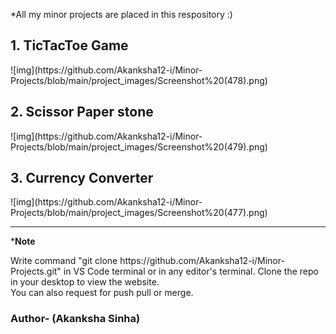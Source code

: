 *All my minor projects are placed in this respository :)
<br>
<h2>1. TicTacToe Game</h2>
![img](https://github.com/Akanksha12-i/Minor-Projects/blob/main/project_images/Screenshot%20(478).png)
<h2>2. Scissor Paper stone</h2>
![img](https://github.com/Akanksha12-i/Minor-Projects/blob/main/project_images/Screenshot%20(479).png)
<h2>3. Currency Converter</h2>
![img](https://github.com/Akanksha12-i/Minor-Projects/blob/main/project_images/Screenshot%20(477).png)
<hr>
*<strong>Note</strong>
<p>Write command "git clone https://github.com/Akanksha12-i/Minor-Projects.git" in VS Code terminal or in any editor's terminal. Clone the repo in your desktop to view the website.
<br>
You can also request for push pull or merge.</p>
<h3>Author- (Akanksha Sinha)</h3>

